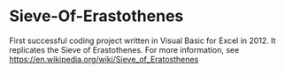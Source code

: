 # Sieve-Of-Erastothenes
First successful coding project written in Visual Basic for Excel in 2012. It replicates the Sieve of Erastothenes. For more information, see https://en.wikipedia.org/wiki/Sieve_of_Eratosthenes
